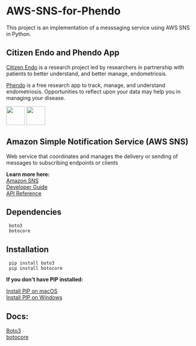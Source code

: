 # AWS-SNS-for-Phendo
This project is an implementation of a messsaging service using AWS SNS in Python.

## Citizen Endo and Phendo App
[Citizen Endo](https://citizenendo.org) is a research project led by researchers in partnership with patients to better understand, and better manage, endometriosis.

[Phendo](https://citizenendo.org/phendo/) is a free research app to track, manage, and understand endometriosis. Opportunities to reflect upon your data may help you in managing your disease.

[<img src="https://www.designpieces.com/wp-content/uploads/2016/02/google-play-badge.png" height="50">](https://play.google.com/store/apps/details?id=com.appliedinformaticsinc.phendo) 
[<img src="https://www.designpieces.com/wp-content/uploads/2016/02/download-on-the-app-store.png" height="50">](https://apps.apple.com/us/app/phendo/id1145512423)

## Amazon Simple Notification Service (AWS SNS)
Web service that coordinates and manages the delivery or sending of messages to subscribing endpoints or clients

**Learn more here:**
<br>
[Amazon SNS](https://aws.amazon.com/sns/)
<br>
[Developer Guide](https://docs.aws.amazon.com/sns/latest/dg/welcome.html)
<br>
[API Reference](https://docs.aws.amazon.com/sns/latest/api/welcome.html)

## Dependencies
<code> boto3 </code>
<br>
<code> botocore </code>

## Installation
<code> pip install boto3 </code>
<br>
<code> pip install botocore </code>

**If you don't have PIP installed:**

[Install PIP on macOS](https://www.geeksforgeeks.org/how-to-install-pip-in-macos/)
<br>
[Install PIP on Windows](https://www.geeksforgeeks.org/how-to-install-pip-on-windows/)

## Docs:
[Boto3](https://boto3.amazonaws.com/v1/documentation/api/latest/index.html)
<br>
[botocore](https://botocore.amazonaws.com/v1/documentation/api/latest/index.html)
